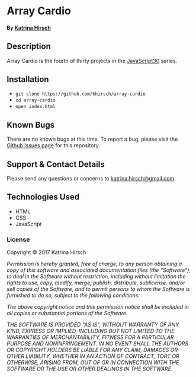 # Array Cardio

#### By [Katrina Hirsch](https://github.com/khirsch)

## Description

Array Cardio is the fourth of thirty projects in the [JavaScript30](https://javascript30.com/) series.

## Installation

* `git clone https://github.com/khirsch/array-cardio`
* `cd array-cardio`
* `open index.html`

## Known Bugs

There are no known bugs at this time. To report a bug, please visit the [Github Issues page](https://github.com/khirsch/array-cardio/issues) for this repository.

## Support & Contact Details

Please send any questions or concerns to katrina.hirsch@gmail.com.

## Technologies Used

* HTML
* CSS
* JavaScript

### License

Copyright &copy; 2017 Katrina Hirsch

_Permission is hereby granted, free of charge, to any person obtaining a copy of this software and associated documentation files (the "Software"), to deal in the Software without restriction, including without limitation the rights to use, copy, modify, merge, publish, distribute, sublicense, and/or sell copies of the Software, and to permit persons to whom the Software is furnished to do so, subject to the following conditions:_

_The above copyright notice and this permission notice shall be included in all copies or substantial portions of the Software._

_THE SOFTWARE IS PROVIDED "AS IS", WITHOUT WARRANTY OF ANY KIND, EXPRESS OR IMPLIED, INCLUDING BUT NOT LIMITED TO THE WARRANTIES OF MERCHANTABILITY, FITNESS FOR A PARTICULAR PURPOSE AND NONINFRINGEMENT. IN NO EVENT SHALL THE AUTHORS OR COPYRIGHT HOLDERS BE LIABLE FOR ANY CLAIM, DAMAGES OR OTHER LIABILITY, WHETHER IN AN ACTION OF CONTRACT, TORT OR OTHERWISE, ARISING FROM, OUT OF OR IN CONNECTION WITH THE SOFTWARE OR THE USE OR OTHER DEALINGS IN THE SOFTWARE._
